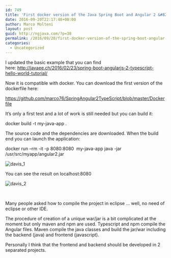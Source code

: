 ```yaml
---
id: 749
title: 'First docker version of the Java Spring Boot and Angular 2 &#8216;Hello World&#8217; tutorial'
date: 2016-09-20T22:17:48+00:00
author: Marco Molteni
layout: post
guid: http://ngjava.com/?p=38
permalink: /2016/09/20/first-docker-version-of-the-spring-boot-angular-2-sample-application/
categories:
  - Uncategorized
---
```

I updated the basic example that you can find here: <http://javaee.ch/2016/02/23/spring-boot-angularjs-2-typescript-hello-world-tutorial/>

Now it is compatible with docker. You can download the first version of the dockerfile here:

<https://github.com/marco76/SpringAngular2TypeScript/blob/master/Dockerfile>

It&#8217;s only a first test and a lot of work is still needed but you can build it:

<p class="p1">
  <span class="s1">docker build -t my-java-app .</span>
</p>

<p class="p1">
  The source code and the dependencies are downloaded. When the build end you can launch the application:
</p>

<p class="p1">
  <span class="s1">docker run &#8211;rm -it -p 8080:8080<span class="Apple-converted-space">  </span>my-java-app java -jar /usr/src/myapp/</span><span class="s2">angular2.jar </span>
</p>

<img class="alignnone wp-image-39 size-large" src="https://i1.wp.com/javaee.ch/wp-content/uploads/2016/09/davis_1.png?resize=945%2C221" alt="davis_1" data-recalc-dims="1" />

You can see the result on localhost:8080

<img class="alignnone size-medium wp-image-40" src="https://i1.wp.com/javaee.ch/wp-content/uploads/2016/09/davis_2.png?resize=300%2C141" alt="davis_2" data-recalc-dims="1" />

&nbsp;

Many people asked how to compile the project in eclipse &#8230; well, no need of eclipse or other IDE.
  
The procedure of creation of a unique war/jar is a bit complicated at the moment but only maven and npm are used. Typescript and npm compile the Angular files. Maven compile the java classes and build the jar/war including the backend (java) and frontend (javascript).

Personally I think that the frontend and backend should be developed in 2 separated projects.